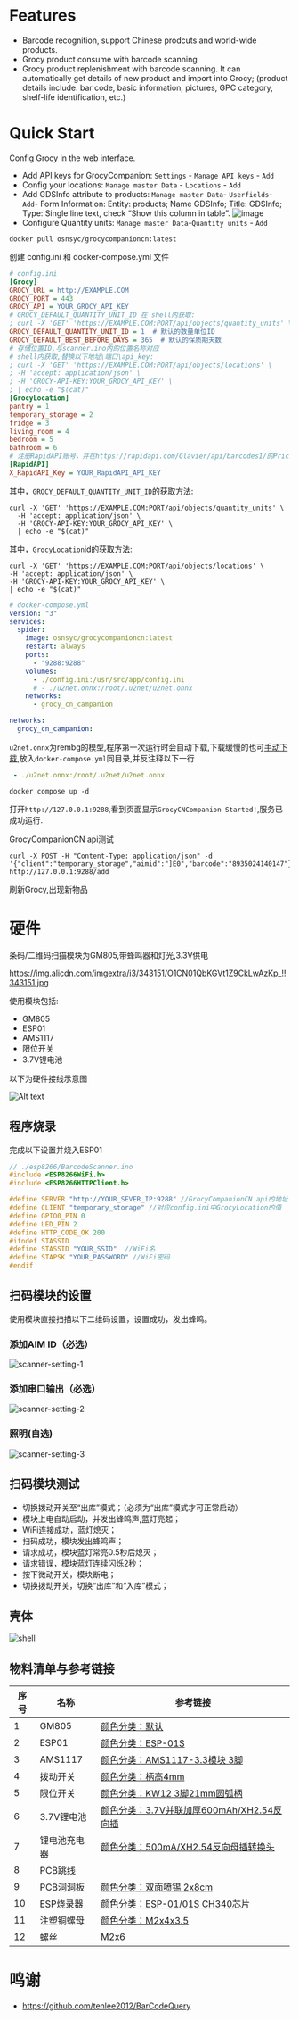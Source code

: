 
# Features

- Barcode recognition, support Chinese prodcuts and world-wide products.
- Grocy product consume with barcode scanning
- Grocy product replenishment with barcode scanning. It can automatically get details of new product and import into Grocy; (product details include: bar code, basic information, pictures, GPC category, shelf-life identification, etc.)

# Quick Start

Config Grocy in the web interface.
- Add API keys for GrocyCompanion: `Settings` - `Manage API keys` - `Add`
- Config your locations: `Manage master Data` - `Locations` - `Add`
- Add GDSInfo attribute to products: `Manage master Data`- `Userfields`- `Add`- Form Information: Entity: products; Name GDSInfo; Title: GDSInfo; Type: Single line text, check “Show this column in table”.
![image](https://github.com/sliveysun/GrocyCompanion/assets/1631565/965d5bfe-eeba-411b-ac6b-579a37d7c9ad)
- Configure Quantity units: `Manage master Data`-`Quantity units` - `Add`

```shell
docker pull osnsyc/grocycompanioncn:latest
```

创建 config.ini 和 docker-compose.yml 文件

```ini
# config.ini
[Grocy]
GROCY_URL = http://EXAMPLE.COM
GROCY_PORT = 443
GROCY_API = YOUR_GROCY_API_KEY
# GROCY_DEFAULT_QUANTITY_UNIT_ID 在 shell内获取:
; curl -X 'GET' 'https://EXAMPLE.COM:PORT/api/objects/quantity_units' \  -H 'accept: application/json' \  -H 'GROCY-API-KEY:YOUR_GROCY_API_KEY' \  | echo -e "$(cat)"
GROCY_DEFAULT_QUANTITY_UNIT_ID = 1  # 默认的数量单位ID
GROCY_DEFAULT_BEST_BEFORE_DAYS = 365  # 默认的保质期天数
# 存储位置ID,与scanner.ino内的位置名称对应
# shell内获取,替换以下地址\端口\api_key:
; curl -X 'GET' 'https://EXAMPLE.COM:PORT/api/objects/locations' \
; -H 'accept: application/json' \
; -H 'GROCY-API-KEY:YOUR_GROCY_API_KEY' \
; | echo -e "$(cat)"
[GrocyLocation]
pantry = 1
temporary_storage = 2
fridge = 3
living_room = 4
bedroom = 5
bathroom = 6
# 注册RapidAPI账号，并在https://rapidapi.com/Glavier/api/barcodes1/的Pricing点击订阅（免费），复制Endpoints中的X_RapidAPI_Key于此处
[RapidAPI]
X_RapidAPI_Key = YOUR_RapidAPI_API_KEY
```
其中，`GROCY_DEFAULT_QUANTITY_UNIT_ID`的获取方法:
```shell
curl -X 'GET' 'https://EXAMPLE.COM:PORT/api/objects/quantity_units' \
  -H 'accept: application/json' \
  -H 'GROCY-API-KEY:YOUR_GROCY_API_KEY' \
  | echo -e "$(cat)"
```

其中，`GrocyLocation`id的获取方法:
```shell
curl -X 'GET' 'https://EXAMPLE.COM:PORT/api/objects/locations' \
-H 'accept: application/json' \
-H 'GROCY-API-KEY:YOUR_GROCY_API_KEY' \
| echo -e "$(cat)"
```

```yml
# docker-compose.yml
version: "3"
services:
  spider:
    image: osnsyc/grocycompanioncn:latest
    restart: always
    ports:
      - "9288:9288"
    volumes:
      - ./config.ini:/usr/src/app/config.ini
      # - ./u2net.onnx:/root/.u2net/u2net.onnx
    networks:
      - grocy_cn_campanion

networks:
  grocy_cn_campanion:
```

`u2net.onnx`为rembg的模型,程序第一次运行时会自动下载,下载缓慢的也可[手动下载](https://github.com/danielgatis/rembg/releases/download/v0.0.0/u2net.onnx),放入`docker-compose.yml`同目录,并反注释以下一行
```yml
 - ./u2net.onnx:/root/.u2net/u2net.onnx
```
```shell
docker compose up -d
```

打开`http://127.0.0.1:9288`,看到页面显示`GrocyCNCompanion Started!`,服务已成功运行.

GrocyCompanionCN api测试

```shell
curl -X POST -H "Content-Type: application/json" -d '{"client":"temporary_storage","aimid":"]E0","barcode":"8935024140147"}' http://127.0.0.1:9288/add
```

刷新Grocy,出现新物品

# 硬件

条码/二维码扫描模块为GM805,带蜂鸣器和灯光,3.3V供电

https://img.alicdn.com/imgextra/i3/343151/O1CN01QbKGVt1Z9CkLwAzKp_!!343151.jpg

使用模块包括:
- GM805
- ESP01
- AMS1117
- 限位开关
- 3.7V锂电池

以下为硬件接线示意图

![Alt text](./document/hardware-connection.png)


## 程序烧录

完成以下设置并烧入ESP01
```c
// ./esp8266/BarcodeScanner.ino
#include <ESP8266WiFi.h>
#include <ESP8266HTTPClient.h>

#define SERVER "http://YOUR_SEVER_IP:9288" //GrocyCompanionCN api的地址
#define CLIENT "temporary_storage" //对应config.ini中GrocyLocation的值
#define GPIO0_PIN 0
#define LED_PIN 2 
#define HTTP_CODE_OK 200
#ifndef STASSID
#define STASSID "YOUR_SSID"  //WiFi名
#define STAPSK "YOUR_PASSWORD" //WiFi密码
#endif
```
## 扫码模块的设置

使用模块直接扫描以下二维码设置，设置成功，发出蜂鸣。

### 添加AIM ID（必选）

![scanner-setting-1](./document/scanner-setting-1.png)

### 添加串口输出（必选）

![scanner-setting-2](./document/scanner-setting-2.png)

### 照明(自选)

![scanner-setting-3](./document/scanner-setting-3.png)

## 扫码模块测试

- 切换拨动开关至“出库”模式；（必须为“出库”模式才可正常启动）
- 模块上电自动启动，并发出蜂鸣声,蓝灯亮起；
- WiFi连接成功，蓝灯熄灭；
- 扫码成功，模块发出蜂鸣声；
- 请求成功，模块蓝灯常亮0.5秒后熄灭；
- 请求错误，模块蓝灯连续闪烁2秒；
- 按下微动开关，模块断电；
- 切换拨动开关，切换“出库”和“入库”模式；

## 壳体

![shell](./document/shell.png)

## 物料清单与参考链接


| 序号 | 名称         | 参考链接                                                                                                                                                        |
| ---- | ------------ | --------------------------------------------------------------------------------------------------------------------------------------------------------------- |
| 1    | GM805        | [颜色分类：默认](https://item.taobao.com/item.htm?_u=pnh8ujp653f&id=670772947536&spm=a1z09.2.0.0.63572e8d9a6VqT)                                                |
| 2    | ESP01        | [颜色分类：ESP-01S](https://item.taobao.com/item.htm?_u=pnh8ujp6e5a&id=664680861283&spm=a1z09.8149145.0.0.3de7269aKjcPDW)                                       |
| 3    | AMS1117      | [颜色分类：AMS1117-3.3模块 3脚](https://detail.tmall.com/item.htm?_u=pnh8ujp8a63&id=650922269502&spm=a1z09.2.0.0.63572e8dhXa8kZ)                                |
| 4    | 拨动开关     | [颜色分类：柄高4mm](https://detail.tmall.com/item.htm?_u=pnh8ujpab3e&id=679299103183&spm=a1z09.2.0.0.63572e8dhXa8kZ)                                            |
| 5    | 限位开关     | [颜色分类：KW12 3脚21mm圆弧柄](https://detail.tmall.com/item.htm?_u=pnh8ujp3181&id=706873714470&spm=a1z09.2.0.0.63572e8dhXa8kZ)                                           |
| 6    | 3.7V锂电池   | [颜色分类：3.7V并联加厚600mAh/XH2.54反向插](https://item.taobao.com/item.htm?_u=pnh8ujp152e&id=643433296669&spm=a1z09.2.0.0.63572e8d9a6VqT&skuId=4799818249667) |
| 7    | 锂电池充电器 | [颜色分类：500mA/XH2.54反向母插转换头](https://item.taobao.com/item.htm?_u=pnh8ujp28f4&id=16985757260&skuId=3484166170023&spm=a1z09.2.0.0.63572e8d9a6VqT)       |
| 8    | PCB跳线      |                                                                                                                                                                 |
| 9    | PCB洞洞板    | [颜色分类：双面喷锡 2x8cm](https://detail.tmall.com/item.htm?_u=pnh8ujp1c7f&id=667259213547&spm=a1z09.2.0.0.63572e8dhXa8kZ)                                     |
| 10     |  ESP烧录器            |           [颜色分类：ESP-01/01S CH340芯片](https://item.taobao.com/item.htm?_u=pnh8ujp6e5a&id=664680861283&skuId=4961471522476&spm=a1z09.2.0.0.67002e8dPzgKnw)                                                                                                                                                      |
| 11   | 注塑铜螺母   | [颜色分类：M2x4x3.5](https://detail.tmall.com/item.htm?_u=tnh8ujp4e44&id=673367228604&spm=a1z09.2.0.0.3ab22e8dJ2V8vu)                                           |
| 12     |    螺丝          |     M2x6                                                                                                                                                            |
# 鸣谢

- https://github.com/tenlee2012/BarCodeQuery
